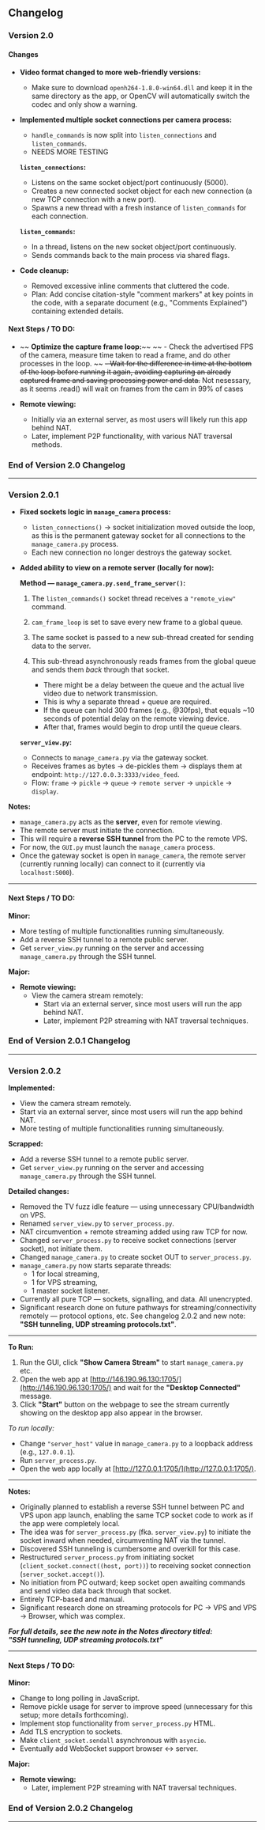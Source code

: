 ## Changelog

### Version 2.0

#### Changes
- **Video format changed to more web-friendly versions:**
  - Make sure to download `openh264-1.8.0-win64.dll` and keep it in the same directory as the app, or OpenCV will automatically switch the codec and only show a warning.

- **Implemented multiple socket connections per camera process:**
  - `handle_commands` is now split into `listen_connections` and `listen_commands`.
  - NEEDS MORE TESTING
  
  **`listen_connections`:**
  - Listens on the same socket object/port continuously (5000).
  - Creates a new connected socket object for each new connection (a new TCP connection with a new port).
  - Spawns a new thread with a fresh instance of `listen_commands` for each connection.
  
  **`listen_commands`:**
  - In a thread, listens on the new socket object/port continuously.
  - Sends commands back to the main process via shared flags.

- **Code cleanup:**
  - Removed excessive inline comments that cluttered the code.
  - Plan: Add concise citation-style "comment markers" at key points in the code, with a separate document (e.g., "Comments Explained") containing extended details.


#### Next Steps / TO DO:
- ~~ **Optimize the capture frame loop:**~~
  ~~ - Check the advertised FPS of the camera, measure time taken to read a frame, and do other processes in the loop. ~~
  ~~- Wait for the difference in time at the bottom of the loop before running it again, avoiding capturing an already captured frame and saving processing power and data.~~
  Not nesessary, as it seems .read() will wait on frames from the cam in 99% of cases
  
- **Remote viewing:**
  - Initially via an external server, as most users will likely run this app behind NAT.
  - Later, implement P2P functionality, with various NAT traversal methods.

### End of Version 2.0 Changelog

---

### Version 2.0.1

- **Fixed sockets logic in `manage_camera` process:**
  - `listen_connections()` → socket initialization moved outside the loop, as this is the permanent gateway socket for all connections to the `manage_camera.py` process.
  - Each new connection no longer destroys the gateway socket.

- **Added ability to view on a remote server (locally for now):**

  **Method — `manage_camera.py.send_frame_server()`:**
  1. The `listen_commands()` socket thread receives a `"remote_view"` command.
  2. `cam_frame_loop` is set to save every new frame to a global queue.
  3. The same socket is passed to a new sub-thread created for sending data to the server.
  4. This sub-thread asynchronously reads frames from the global queue and sends them *back* through that socket.

     - There might be a delay between the queue and the actual live video due to network transmission.
     - This is why a separate thread + queue are required.
     - If the queue can hold 300 frames (e.g., @30fps), that equals ~10 seconds of potential delay on the remote viewing device.
     - After that, frames would begin to drop until the queue clears.

  **`server_view.py`:**
  - Connects to `manage_camera.py` via the gateway socket.
  - Receives frames as bytes → de-pickles them → displays them at endpoint: `http://127.0.0.3:3333/video_feed`.
  - Flow: `frame` → `pickle` → `queue` → `remote server` → `unpickle` → `display`.

**Notes:**
- `manage_camera.py` acts as the **server**, even for remote viewing.
- The remote server must initiate the connection.
- This will require a **reverse SSH tunnel** from the PC to the remote VPS.
- For now, the `GUI.py` must launch the `manage_camera` process.
- Once the gateway socket is open in `manage_camera`, the remote server (currently running locally) can connect to it (currently via `localhost:5000`).

---

#### Next Steps / TO DO:

**Minor:**
- More testing of multiple functionalities running simultaneously.
- Add a reverse SSH tunnel to a remote public server.
- Get `server_view.py` running on the server and accessing `manage_camera.py` through the SSH tunnel.

**Major:**
- **Remote viewing:**
  - View the camera stream remotely:
    - Start via an external server, since most users will run the app behind NAT.
    - Later, implement P2P streaming with NAT traversal techniques.

### End of Version 2.0.1 Changelog

---

### Version 2.0.2

**Implemented:**  
- View the camera stream remotely.  
- Start via an external server, since most users will run the app behind NAT.  
- More testing of multiple functionalities running simultaneously.

**Scrapped:**  
- Add a reverse SSH tunnel to a remote public server.  
- Get `server_view.py` running on the server and accessing `manage_camera.py` through the SSH tunnel.

**Detailed changes:**  
- Removed the TV fuzz idle feature — using unnecessary CPU/bandwidth on VPS.  
- Renamed `server_view.py` to `server_process.py`.  
- NAT circumvention + remote streaming added using raw TCP for now.  
- Changed `server_process.py` to receive socket connections (server socket), not initiate them.  
- Changed `manage_camera.py` to create socket OUT to `server_process.py`.  
- `manage_camera.py` now starts separate threads:  
  - 1 for local streaming,  
  - 1 for VPS streaming,  
  - 1 master socket listener.  
- Currently all pure TCP — sockets, signalling, and data. All unencrypted.  
- Significant research done on future pathways for streaming/connectivity remotely — protocol options, etc. See changelog 2.0.2 and new note: **"SSH tunneling, UDP streaming protocols.txt"**.

---

**To Run:**  
1. Run the GUI, click **"Show Camera Stream"** to start `manage_camera.py` etc.  
2. Open the web app at [http://146.190.96.130:1705/](http://146.190.96.130:1705/) and wait for the **"Desktop Connected"** message.  
3. Click **"Start"** button on the webpage to see the stream currently showing on the desktop app also appear in the browser.

*To run locally:*  
- Change `"server_host"` value in `manage_camera.py` to a loopback address (e.g., `127.0.0.1`).  
- Run `server_process.py`.  
- Open the web app locally at [http://127.0.0.1:1705/](http://127.0.0.1:1705/).

---

**Notes:**  
- Originally planned to establish a reverse SSH tunnel between PC and VPS upon app launch, enabling the same TCP socket code to work as if the app were completely local.  
- The idea was for `server_process.py` (fka. `server_view.py`) to initiate the socket inward when needed, circumventing NAT via the tunnel.  
- Discovered SSH tunneling is cumbersome and overkill for this case.  
- Restructured `server_process.py` from initiating socket (`client_socket.connect((host, port))`) to receiving socket connection (`server_socket.accept()`).  
- No initiation from PC outward; keep socket open awaiting commands and send video data back through that socket.  
- Entirely TCP-based and manual.  
- Significant research done on streaming protocols for PC → VPS and VPS → Browser, which was complex.

***For full details, see the new note in the Notes directory titled:  
"SSH tunneling, UDP streaming protocols.txt"***

---

#### Next Steps / TO DO:

**Minor:**  
- Change to long polling in JavaScript.  
- Remove pickle usage for server to improve speed (unnecessary for this setup; more details forthcoming).  
- Implement stop functionality from `server_process.py` HTML.  
- Add TLS encryption to sockets.  
- Make `client_socket.sendall` asynchronous with `asyncio`.  
- Eventually add WebSocket support browser ↔ server.

**Major:**  
- **Remote viewing:**  
  - Later, implement P2P streaming with NAT traversal techniques.

### End of Version 2.0.2 Changelog

---
